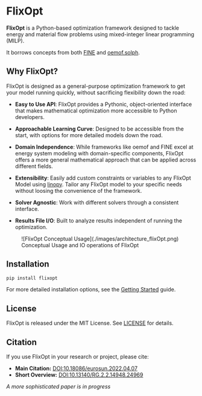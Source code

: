 # FlixOpt

**FlixOpt** is a Python-based optimization framework designed to tackle energy and material flow problems using mixed-integer linear programming (MILP).

It borrows concepts from both [FINE](https://github.com/FZJ-IEK3-VSA/FINE) and [oemof.solph](https://github.com/oemof/oemof-solph).

## Why FlixOpt?

FlixOpt is designed as a general-purpose optimization framework to get your model running quickly, without sacrificing flexibility down the road:

- **Easy to Use API**: FlixOpt provides a Pythonic, object-oriented interface that makes mathematical optimization more accessible to Python developers.

- **Approachable Learning Curve**: Designed to be accessible from the start, with options for more detailed models down the road.

- **Domain Independence**: While frameworks like oemof and FINE excel at energy system modeling with domain-specific components, FlixOpt offers a more general mathematical approach that can be applied across different fields.

- **Extensibility**: Easily add custom constraints or variables to any FlixOpt Model using [linopy](https://github.com/PyPSA/linopy). Tailor any FlixOpt model to your specific needs without loosing the convenience of the framework.

- **Solver Agnostic**: Work with different solvers through a consistent interface.

- **Results File I/O**: Built to analyze results independent of running the optimization.

<figure markdown>
  ![FlixOpt Conceptual Usage](./images/architecture_flixOpt.png)
  <figcaption>Conceptual Usage and IO operations of FlixOpt</figcaption>
</figure>

## Installation

```bash
pip install flixopt
```

For more detailed installation options, see the [Getting Started](getting-started.md) guide.

## License

FlixOpt is released under the MIT License. See [LICENSE](https://github.com/flixopt/flixopt/blob/main/LICENSE) for details.

## Citation

If you use FlixOpt in your research or project, please cite:

- **Main Citation:** [DOI:10.18086/eurosun.2022.04.07](https://doi.org/10.18086/eurosun.2022.04.07)
- **Short Overview:** [DOI:10.13140/RG.2.2.14948.24969](https://doi.org/10.13140/RG.2.2.14948.24969)

*A more sophisticated paper is in progress*
